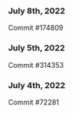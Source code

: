 ### July 8th, 2022

Commit #174809

### July 5th, 2022

Commit #314353


### July 4th, 2022

Commit #72281
